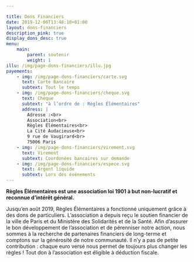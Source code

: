 ```yaml
---

title: Dons Financiers
date: 2019-12-06T13:48:10+01:00
layout: dons-financiers
description_pink: true
display_dons_desc: true
menu: 
    main:
        parent: soutenir
        weight: 1
illu: /img/page-dons-financiers/illu.jpg
payements: 
    - img: /img/page-dons-financiers/carte.svg
      text: Carte Bancaire
      subtext: Tout le temps
    - img: /img/page-dons-financiers/cheque.svg
      text: Chèque
      subtext: "à l’ordre de : Règles Élémentaires"
      address: |
        Adresse :<br>
        Association<br>
        Règles Élémentaires<br>
        La Cité Audacieuse<br>
        9 rue de Vaugirard<br>
        75006 Paris
    - img: /img/page-dons-financiers/virement.svg
      text: Virement
      subtext: Coordonées bancaires sur demande
    - img: /img/page-dons-financiers/espece.svg
      text: Argent liquide
      subtext: Lors des événements
---
```

**Règles Élémentaires est une association loi 1901 à but non-lucratif et reconnue d’intérêt général.**

Jusqu’en août 2019, Règles Élémentaires a fonctionné uniquement grâce à des dons de particuliers. L’association a depuis reçu le soutien financier de la ville de Paris et du Ministère des Solidarités et de la Santé. Afin d’assurer le bon développement de l’association et de pérenniser notre action, nous sommes à la recherche de partenaires financiers de long-terme et comptons sur la générosité de notre communauté. Il n’y a pas de petite contribution : chaque euro versé nous permet de toujours plus changer les règles ! Tout don à l’association est éligible à déduction fiscale.


